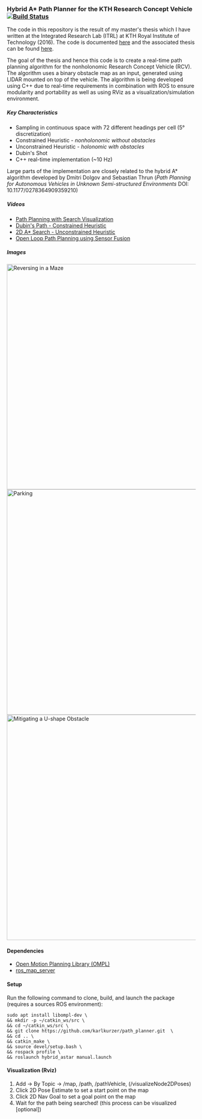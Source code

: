 ### Hybrid A* Path Planner for the KTH Research Concept Vehicle [![Build Status](https://travis-ci.org/karlkurzer/path_planner.svg?branch=master)](https://travis-ci.org/karlkurzer/path_planner)

The code in this repository is the result of my master's thesis which I have written at the Integrated Research Lab (ITRL) at KTH Royal Institute of Technology (2016).
The code is documented [here](http://karlkurzer.github.io/path_planner) and the associated thesis can be found [here](http://urn.kb.se/resolve?urn=urn:nbn:se:kth:diva-198534).


The goal of the thesis and hence this code is to create a real-time path planning algorithm for the nonholonomic Research Concept Vehicle (RCV). The algorithm uses a binary obstacle map as an input, generated using LIDAR mounted on top of the vehicle. The algorithm is being developed using C++ due to real-time requirements in combination with ROS to ensure modularity and portability as well as using RViz as a visualization/simulation environment.

##### Key Characteristics
* Sampling in continuous space with 72 different headings per cell (5° discretization)
* Constrained Heuristic - _nonholonomic without obstacles_
* Unconstrained Heuristic - _holonomic with obstacles_
* Dubin's Shot
* C++ real-time implementation (~10 Hz)

Large parts of the implementation are closely related to the hybrid A* algorithm developed by Dmitri Dolgov and Sebastian Thrun (_Path Planning for Autonomous Vehicles in Unknown Semi-structured Environments_ DOI: 10.1177/0278364909359210)

##### Videos
* [Path Planning with Search Visualization](https://www.youtube.com/watch?v=1WZEQtg8ZZ4)
* [Dubin's Path - Constrained Heuristic](https://www.youtube.com/watch?v=VNo9fU6XEGE)
* [2D A* Search - Unconstrained Heuristic](https://www.youtube.com/watch?v=Ip2iUrVoFXc)
* [Open Loop Path Planning using Sensor Fusion](https://www.youtube.com/watch?v=GwIU00jukO4)

##### Images
<img src="http://i.imgur.com/OICPCTB.png" alt="Reversing in a Maze" width="600"/>
<img src="http://i.imgur.com/ZiV9GDW.png" alt="Parking" width="600"/>
<img src="http://i.imgur.com/z7aT6lt.png" alt="Mitigating a U-shape Obstacle" width="600"/>

#### Dependencies
* [Open Motion Planning Library (OMPL)](http://ompl.kavrakilab.org/)
* [ros_map_server](http://wiki.ros.org/map_server)

#### Setup

Run the following command to clone, build, and launch the package (requires a sources ROS environment):

```
sudo apt install libompl-dev \
&& mkdir -p ~/catkin_ws/src \
&& cd ~/catkin_ws/src \
&& git clone https://github.com/karlkurzer/path_planner.git  \
&& cd .. \
&& catkin_make \
&& source devel/setup.bash \
&& rospack profile \
&& roslaunch hybrid_astar manual.launch
```
#### Visualization (Rviz)
1. Add -> By Topic -> /map, /path, /pathVehicle, (/visualizeNode2DPoses)
2. Click 2D Pose Estimate to set a start point on the map
3. Click 2D Nav Goal to set a goal point on the map
4. Wait for the path being searched! (this process can be visualized [optional])



